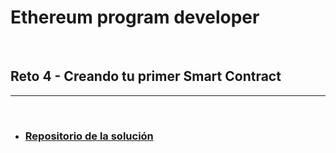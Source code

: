 # **Ethereum program developer**

<br/>

## **Reto 4 - Creando tu primer Smart Contract**

---

<br/>

- ### [**Repositorio de la solución**](https://github.com/LeanderGS/solidity-eth-challenge)